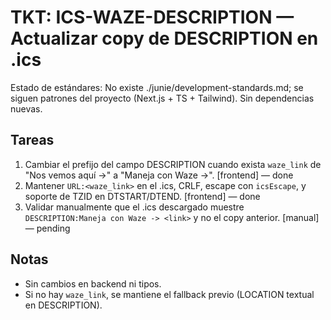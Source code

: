 # TKT: ICS-WAZE-DESCRIPTION — Actualizar copy de DESCRIPTION en .ics

Estado de estándares: No existe ./junie/development-standards.md; se siguen patrones del proyecto (Next.js + TS + Tailwind). Sin dependencias nuevas.

## Tareas
1. Cambiar el prefijo del campo DESCRIPTION cuando exista `waze_link` de "Nos vemos aquí ->" a "Maneja con Waze ->". [frontend] — done
2. Mantener `URL:<waze_link>` en el .ics, CRLF, escape con `icsEscape`, y soporte de TZID en DTSTART/DTEND. [frontend] — done
3. Validar manualmente que el .ics descargado muestre `DESCRIPTION:Maneja con Waze -> <link>` y no el copy anterior. [manual] — pending

## Notas
- Sin cambios en backend ni tipos.
- Si no hay `waze_link`, se mantiene el fallback previo (LOCATION textual en DESCRIPTION).
